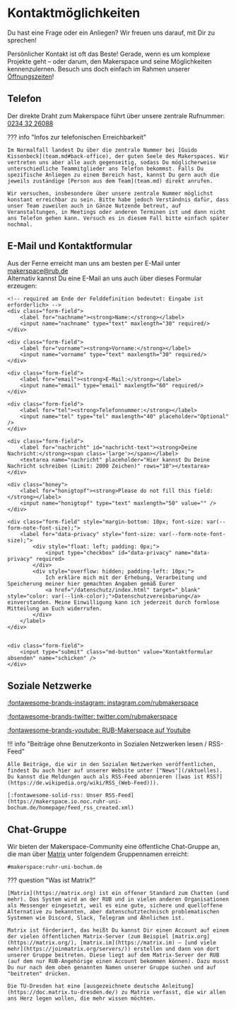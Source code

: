 # Kontaktmöglichkeiten

Du hast eine Frage oder ein Anliegen? Wir freuen uns darauf, mit Dir zu sprechen! 

Persönlicher Kontakt ist oft das Beste! Gerade, wenn es um komplexe Projekte geht – oder darum, den Makerspace und seine Möglichkeiten kennenzulernen. Besuch uns doch einfach im Rahmen unserer [Öffnungszeiten](oeffnungszeiten.md)!

## Telefon

Der direkte Draht zum Makerspace führt über unsere zentrale Rufnummer: [0234 32 26088](tel:+492343226088)

??? info "Infos zur telefonischen Erreichbarkeit"
	
	Im Normalfall landest Du über die zentrale Nummer bei [Guido Kissenbeck](team.md#back-office), der guten Seele des Makerspaces. Wir vertreten uns aber alle auch gegenseitig, sodass Du möglicherweise unterschiedliche Teammitglieder ans Telefon bekommst. Falls Du spezifische Anliegen zu einem Bereich hast, kannst Du gern auch die jeweils zuständige [Person aus dem Team](team.md) direkt anrufen. 

	Wir versuchen, insbesondere über unsere zentrale Nummer möglichst konstant erreichbar zu sein. Bitte habe jedoch Verständnis dafür, dass unser Team zuweilen auch in Gänze Nutzende betreut, auf Veranstaltungen, in Meetings oder anderen Terminen ist und dann nicht ans Telefon gehen kann. Versuch es in diesem Fall bitte einfach später nochmal. 

## E-Mail und Kontaktformular

Aus der Ferne erreicht man uns am besten per E-Mail unter [makerspace@rub.de](mailto:makerspace@rub.de)  
Alternativ kannst Du eine E-Mail an uns auch über dieses Formular erzeugen: 

<form method="post" action="https://feedback.ruhr-uni-bochum.de/formmailer.php" name="Kontaktformular" enctype="multipart/form-data" class="form">
    <input type="hidden" name="subject"       value="Kontaktaufnahme von der Makerspace-Homepage" />     
	<input type="hidden" name="recipients"    value="makerspace@ruhr-uni-bochum.de"/>
    <!-- 
	<input type="hidden" name="mail_options" value="CharSet=UTF-8, 
													PlainTemplate=template.txt, 
													TemplateMissing='', 
													Exclude=realname;honigtopf;schicken;FromAddr"/> 
	-->
	<input type="hidden" name="mail_options" value="charset=UTF-8,Exclude=realname;honigtopf;schicken;FromAddr"/>
	<input type="hidden" name="good_url"      value="https://makerspace.ruhr-uni-bochum.de/danke/"  />
	
	<!-- required am Ende der Felddefinition bedeutet: Eingabe ist erforderlich> -->
    <div class="form-field">
		<label for="nachname"><strong>Name:</strong></label>
		<input name="nachname" type="text" maxlength="30" required/>
	</div>							

	<div class="form-field">
		<label for="vorname"><strong>Vorname:</strong></label>
		<input name="vorname" type="text" maxlength="30" required/>
	</div>							

	<div class="form-field">
		<label for="email"><strong>E-Mail:</strong></label>
		<input name="email" type="email" maxlength="60" required/>
	</div>			

	<div class="form-field">
		<label for="tel"><strong>Telefonnummer:</strong></label>
		<input name="tel" type="tel" maxlength="40" placeholder="Optional" />
	</div>						

	<div class="form-field">
		<label for="nachricht" id="nachricht-text"><strong>Deine Nachricht:</strong><span class='large'></span></label>
		<textarea name="nachricht" placeholder="Hier kannst Du Deine Nachricht schreiben (Limit: 2000 Zeichen)" rows="10"></textarea>
	</div> 

	<div class="honey">
		<label for="honigtopf"><strong>Please do not fill this field:</strong></label>
		<input name="honigtopf" type="text" maxlength="50" value="" />
	</div>	

	<div class="form-field" style="margin-bottom: 10px; font-size: var(--form-note-font-size);">
		<label for="data-privacy" style="font-size: var(--form-note-font-size);">
			<div style="float: left; padding: 0px;">
				<input type="checkbox" id="data-privacy" name="data-privacy" required>
			</div>
			<div style="overflow: hidden; padding-left: 10px;">
				Ich erkläre mich mit der Erhebung, Verarbeitung und Speicherung meiner hier gemachten Angaben gemäß Eurer
				<a href="/datenschutz/index.html" target="_blank" style="color: var(--link-color);">Datenschutzvereinbarung</a> einverstanden. Meine Einwilligung kann ich jederzeit durch formlose Mitteilung an Euch widerrufen.
			</div>
		</label>
	</div>
          

	<div class="form-field">
		<input type="submit" class="md-button" value="Kontaktformular absenden" name="schicken" /> 
	</div>							
</form>

## Soziale Netzwerke

[:fontawesome-brands-instagram: instagram.com/rubmakerspace](https://instagram.com/rubmakerspace)  

[:fontawesome-brands-twitter: twitter.com/rubmakerspace](https://twitter.com/rubmakerspace)  

[:fontawesome-brands-youtube: RUB-Makerspace auf Youtube](https://www.youtube.com/channel/UCmyfl2EgsQpwNNzURhh9JYg/)  

!!! info "Beiträge ohne Benutzerkonto in Sozialen Netzwerken lesen / RSS-Feed"

	Alle Beiträge, die wir in den Sozialen Netzwerken veröffentlichen, findest Du auch hier auf unserer Website unter ["News"](/aktuelles). Du kannst die Meldungen auch als RSS-Feed abonnieren ([was ist RSS?](https://de.wikipedia.org/wiki/RSS_(Web-Feed))).  

	[:fontawesome-solid-rss: Unser RSS-Feed](https://makerspace.io.noc.ruhr-uni-bochum.de/homepage/feed_rss_created.xml)


## Chat-Gruppe

Wir bieten der Makerspace-Community eine öffentliche Chat-Gruppe an, die man über [Matrix](https://de.wikipedia.org/wiki/Matrix_(Kommunikationsprotokoll)) unter folgendem Gruppennamen erreicht:

    #makerspace:ruhr-uni-bochum.de

??? question "Was ist Matrix?"

	[Matrix](https://matrix.org) ist ein offener Standard zum Chatten (und mehr). Das System wird an der RUB und in vielen anderen Organisationen als Messenger eingesetzt, weil es eine gute, sichere und quelloffene Alternative zu bekannten, aber datenschutztechnisch problematischen Systemen wie Discord, Slack, Telegram und Ähnlichen ist.  

	Matrix ist förderiert, das heißt Du kannst Dir einen Account auf einem der vielen öffentlichen Matrix-Server (zum Beispiel [matrix.org](https://matrix.org/), [matrix.im](https://matrix.im) – [und viele mehr](https://joinmatrix.org/servers/)) erstellen und dann von dort unserer Gruppe beitreten. Diese liegt auf dem Matrix-Server der RUB (auf dem nur RUB-Angehörige einen Account bekommen können). Dazu musst Du nur nach dem oben genannten Namen unserer Gruppe suchen und auf "beitreten" drücken. 

	Die TU-Dresden hat eine [ausgezeichnete deutsche Anleitung](https://doc.matrix.tu-dresden.de/) zu Matrix verfasst, die wir allen ans Herz legen wollen, die mehr wissen möchten.
